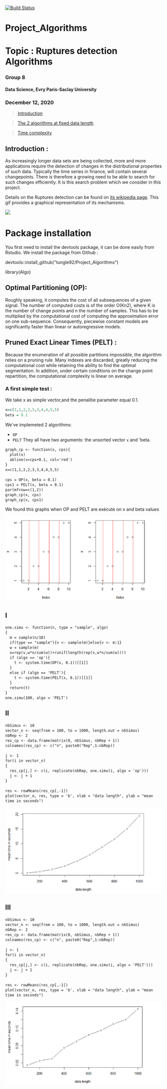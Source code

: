 [![Build Status](https://travis-ci.com/Dscientist20/Project.svg?branch=main)](https://travis-ci.com/Dscientist20/Project)
# Project_Algorithms
# Topic : Ruptures detection Algorithms

### Group 8

#### Data Science, Evry Paris-Saclay University

### December 12, 2020
> [Introduction](#qs)

> [The 2 algorithms at fixed data length](#com)

> [Time complexity](#time)

<a id="qs"></a>

## Introduction : 

As increasingly longer data sets are being collected, more and more applications require the detection of changes in the distributional properties of such data.
Typically the time series in finance, will contain several changepoints.
There is therefore a growing need to be able to search for such changes efficiently. It
is this search problem which we consider in this project.

Details on the Ruptures detection can be found on [its wikipedia page](https://fr.wikipedia.org/wiki/Fichier:Detection_moyenne). This gif provides a graphical representation of its mechanisms.

![](Heap_sort_example.gif)

# Package installation
You first need to install the devtools package, it can be done easily from Rstudio. We install the package from Github :

devtools::install_github("tungle92/Project_Algorithms")

library(Algo)

## Optimal Partitioning (OP): 

Roughly speaking, it computes the cost of all subsequences of a given signal. The number of computed costs is of the order O(Kn2), where K is the number of change points and n the number of samples. This has to be multiplied by the computational cost of computing the approximation error on one sub-sequence. Consequently, piecewise constant models are significantly faster than linear or autoregressive models.

## Pruned Exact Linear Times (PELT) : 

Because the enumeration of all possible partitions impossible, the algorithm relies on a pruning rule. Many indexes are discarded, greatly reducing the computational cost while retaining the ability to find the optimal segmentation. In addition, under certain conditions on the change point repartition, the computational complexity is linear on average.

### A first simple test :

We take x as simple vector,and the penalitie parameter equal 0.1.

``` r
x=c(1,1,2,2,3,3,4,4,5,5)
beta = 0.1

```


We've implemeted 2 algorithms:

-   `OP`
-   `PELT`
They all have two arguments: the unsorted vector `x` and 'beta.

```{r}
graph_cp <- function(x, cps){
  plot(x)
  abline(v=cps+0.1, col='red')
}
x=c(1,1,2,2,3,3,4,4,5,5)

cps = OP(x, beta = 0.1)
cps1 = PELT(x, beta = 0.1)
par(mfrow=c(1,2))
graph_cp(x, cps)
graph_cp(x, cps1)
```
 
We found this graphs when OP and PELT are exécute on x and beta values 

![](README_files/Firsexample.PNG)

## I

```{r}
one.simu <- function(n, type = "sample", algo)
{
  m = sample(n/10)
  if(type == "sample"){v <- sample(m)}else{v <- m:1}
  w = sample(m)
  x=rep(v,w*n/sum(w))+runif(length(rep(v,w*n/sum(w))))
  if (algo == 'op'){
    t <- system.time(OP(x, 0.1))[[1]]
  }
  else if (algo == 'PELT'){
    t <- system.time(PELT(x, 0.1))[[1]]
  }
  return(t)
}
one.simu(100, algo = 'PELT')
```

## II

```{r}
nbSimus <- 10
vector_n <- seq(from = 100, to = 1000, length.out = nbSimus)
nbRep <- 2
res_cp <- data.frame(matrix(0, nbSimus, nbRep + 1))
colnames(res_cp) <- c("n", paste0("Rep",1:nbRep))

j <- 1
for(i in vector_n)
{
  res_cp[j,] <- c(i, replicate(nbRep, one.simu(i, algo = 'op')))  
  j <- j + 1
}

res <- rowMeans(res_cp[,-1])
plot(vector_n, res, type = 'b', xlab = "data length", ylab = "mean time in seconds")
```
![](README_files/graph1.PNG)


## III
```{r}
nbSimus <- 10
vector_n <- seq(from = 100, to = 1000, length.out = nbSimus)
nbRep <- 2
res_cp <- data.frame(matrix(0, nbSimus, nbRep + 1))
colnames(res_cp) <- c("n", paste0("Rep",1:nbRep))

j <- 1
for(i in vector_n)
{
  res_cp[j,] <- c(i, replicate(nbRep, one.simu(i, algo = 'PELT')))  
  j <- j + 1
}

res <- rowMeans(res_cp[,-1])
plot(vector_n, res, type = 'b', xlab = "data length", ylab = "mean time in seconds")
```

![](README_files/graph2.PNG)
